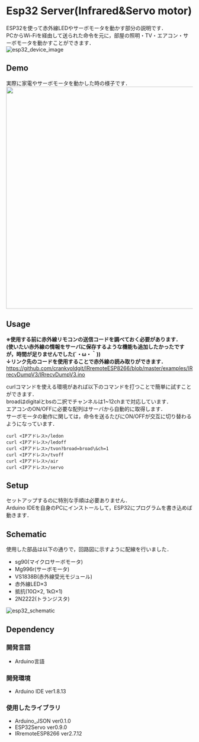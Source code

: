# Esp32 Server(Infrared&Servo motor)
ESP32を使って赤外線LEDやサーボモータを動かす部分の説明です．<br>
PCからWi-Fiを経由して送られた命令を元に，部屋の照明・TV・エアコン・サーボモータを動かすことができます．<br>
![esp32_device_image](.png) <!-- 装置全体の画像を貼る予定 -->

## Demo
実際に家電やサーボモータを動かした時の様子です．<br>
<img src="https://user-images.githubusercontent.com/73453598/100400848-2bedc900-309b-11eb-8c3d-a955b91ceb5e.gif" width="600px">

## Usage
**※使用する前に赤外線リモコンの送信コードを調べておく必要があります．<br>
(使いたい赤外線の情報をサーバに保存するような機能も追加したかったですが，時間が足りませんでした(´・ω・｀))**<br>
**↓リンク先のコードを使用することで赤外線の読み取りができます．**<br>
<https://github.com/crankyoldgit/IRremoteESP8266/blob/master/examples/IRrecvDumpV3/IRrecvDumpV3.ino>

curlコマンドを使える環境があれば以下のコマンドを打つことで簡単に試すことができます．<br>
broadはdigitalとbsの二択でチャンネルは1~12chまで対応しています．<br>
エアコンのON/OFFに必要な配列はサーバから自動的に取得します．<br>
サーボモータの動作に関しては，命令を送るたびにON/OFFが交互に切り替わるようになっています．<br>

```
curl <IPアドレス>/ledon
curl <IPアドレス>/ledoff
curl <IPアドレス>/tvon?broad=broad\&ch=1
curl <IPアドレス>/tvoff
curl <IPアドレス>/air
curl <IPアドレス>/servo
```

## Setup
セットアップするのに特別な手順は必要ありません．<br>
Arduino IDEを自身のPCにインストールして，ESP32にプログラムを書き込めば動きます．<br>

## Schematic
使用した部品は以下の通りで，回路図に示すように配線を行いました．
- sg90(マイクロサーボモータ)
- Mg996r(サーボモータ)
- VS1838B(赤外線受光モジュール)
- 赤外線LED×3
- 抵抗(10Ω×2, 1kΩ×1)
- 2N2222(トランジスタ)

![esp32_schematic](https://user-images.githubusercontent.com/73453598/100362952-6b86c780-303f-11eb-844b-4452e7f9814c.png)<!-- 回路図を載せる -->

## Dependency

### 開発言語
- Arduino言語

### 開発環境
- Arduino IDE ver1.8.13

### 使用したライブラリ
- Arduino_JSON ver0.1.0
- ESP32Servo ver0.9.0
- IRremoteESP8266 ver2.7.12
